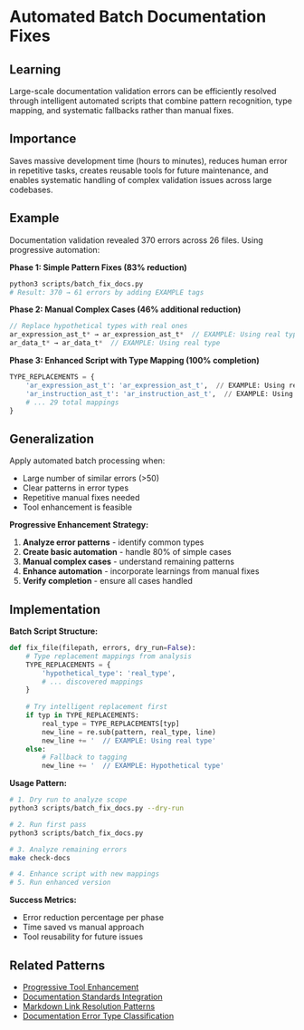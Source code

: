 # Automated Batch Documentation Fixes

## Learning
Large-scale documentation validation errors can be efficiently resolved through intelligent automated scripts that combine pattern recognition, type mapping, and systematic fallbacks rather than manual fixes.

## Importance
Saves massive development time (hours to minutes), reduces human error in repetitive tasks, creates reusable tools for future maintenance, and enables systematic handling of complex validation issues across large codebases.

## Example
Documentation validation revealed 370 errors across 26 files. Using progressive automation:

**Phase 1: Simple Pattern Fixes (83% reduction)**
```bash
python3 scripts/batch_fix_docs.py
# Result: 370 → 61 errors by adding EXAMPLE tags
```

**Phase 2: Manual Complex Cases (46% additional reduction)**  
```c
// Replace hypothetical types with real ones
ar_expression_ast_t* → ar_expression_ast_t*  // EXAMPLE: Using real type
ar_data_t* → ar_data_t*  // EXAMPLE: Using real type
```

**Phase 3: Enhanced Script with Type Mapping (100% completion)**
```python
TYPE_REPLACEMENTS = {
    'ar_expression_ast_t': 'ar_expression_ast_t',  // EXAMPLE: Using real type
    'ar_instruction_ast_t': 'ar_instruction_ast_t',  // EXAMPLE: Using real type
    # ... 29 total mappings
}
```

## Generalization
Apply automated batch processing when:
- Large number of similar errors (>50)
- Clear patterns in error types
- Repetitive manual fixes needed
- Tool enhancement is feasible

**Progressive Enhancement Strategy:**
1. **Analyze error patterns** - identify common types
2. **Create basic automation** - handle 80% of simple cases
3. **Manual complex cases** - understand remaining patterns  
4. **Enhance automation** - incorporate learnings from manual fixes
5. **Verify completion** - ensure all cases handled

## Implementation

**Batch Script Structure:**
```python
def fix_file(filepath, errors, dry_run=False):
    # Type replacement mappings from analysis
    TYPE_REPLACEMENTS = {
        'hypothetical_type': 'real_type',
        # ... discovered mappings
    }
    
    # Try intelligent replacement first
    if typ in TYPE_REPLACEMENTS:
        real_type = TYPE_REPLACEMENTS[typ]
        new_line = re.sub(pattern, real_type, line)
        new_line += '  // EXAMPLE: Using real type'
    else:
        # Fallback to tagging
        new_line += '  // EXAMPLE: Hypothetical type'
```

**Usage Pattern:**
```bash
# 1. Dry run to analyze scope
python3 scripts/batch_fix_docs.py --dry-run

# 2. Run first pass
python3 scripts/batch_fix_docs.py

# 3. Analyze remaining errors
make check-docs

# 4. Enhance script with new mappings
# 5. Run enhanced version
```

**Success Metrics:**
- Error reduction percentage per phase
- Time saved vs manual approach
- Tool reusability for future issues

## Related Patterns
- [Progressive Tool Enhancement](progressive-tool-enhancement.md)
- [Documentation Standards Integration](documentation-standards-integration.md)
- [Markdown Link Resolution Patterns](markdown-link-resolution-patterns.md)
- [Documentation Error Type Classification](documentation-error-type-classification.md)